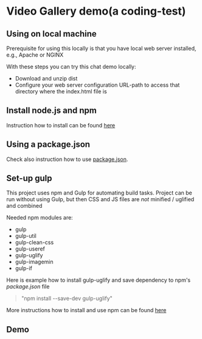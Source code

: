# Video Gallery demo(a coding-test)

## Using on local machine

Prerequisite for using this locally is that you have local web server installed, e.g., Apache or NGINX 

With these steps you can try this chat demo locally:
* Download  and unzip dist
* Configure your web server configuration URL-path to access that directory where the index.html file is

## Install node.js and npm

Instruction how to install can be found [here](https://docs.npmjs.com/getting-started/installing-node)


## Using a package.json

Check also instruction how to use [package.json](https://docs.npmjs.com/getting-started/using-a-package.json).


## Set-up gulp

This project uses npm and Gulp for automating build tasks. Project can be run without using Gulp, but then CSS and JS files are _not_ minified / uglified and combined

Needed npm modules are:
* gulp
* gulp-util
* gulp-clean-css
* gulp-useref
* gulp-uglify
* gulp-imagemin
* gulp-if

Here is example how to install gulp-uglify and save dependency to npm's _package.json_ file
> "npm install --save-dev gulp-uglify"

More instructions how to install and use npm can be found [here](https://www.npmjs.com/)  


## Demo

